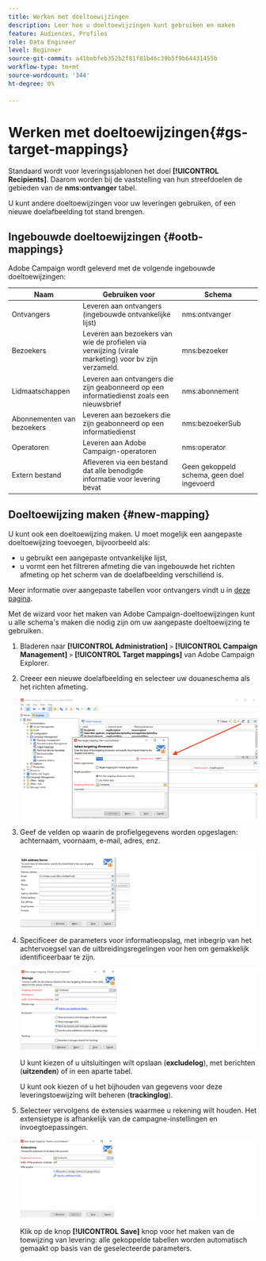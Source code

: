 ```yaml
---
title: Werken met doeltoewijzingen
description: Leer hoe u doeltoewijzingen kunt gebruiken en maken
feature: Audiences, Profiles
role: Data Engineer
level: Beginner
source-git-commit: a41bebfeb352b2f81f81b46c39b5f9b64431455b
workflow-type: tm+mt
source-wordcount: '344'
ht-degree: 0%

---
```


# Werken met doeltoewijzingen{#gs-target-mappings}

Standaard wordt voor leveringssjablonen het doel **[!UICONTROL Recipients]**. Daarom worden bij de vaststelling van hun streefdoelen de gebieden van de **nms:ontvanger** tabel.

U kunt andere doeltoewijzingen voor uw leveringen gebruiken, of een nieuwe doelafbeelding tot stand brengen.

## Ingebouwde doeltoewijzingen {#ootb-mappings}

Adobe Campaign wordt geleverd met de volgende ingebouwde doeltoewijzingen:

| Naam | Gebruiken voor | Schema |
|---|---|---|
| Ontvangers | Leveren aan ontvangers (ingebouwde ontvankelijke lijst) | nms:ontvanger |
| Bezoekers | Leveren aan bezoekers van wie de profielen via verwijzing (virale marketing) voor bv zijn verzameld. | mns:bezoeker |
| Lidmaatschappen | Leveren aan ontvangers die zijn geabonneerd op een informatiedienst zoals een nieuwsbrief | nms:abonnement |
| Abonnementen van bezoekers | Leveren aan bezoekers die zijn geabonneerd op een informatiedienst | nms:bezoekerSub |
| Operatoren | Leveren aan Adobe Campaign-operatoren | nms:operator |
| Extern bestand | Afleveren via een bestand dat alle benodigde informatie voor levering bevat | Geen gekoppeld schema, geen doel ingevoerd |

## Doeltoewijzing maken {#new-mapping}

U kunt ook een doeltoewijzing maken. U moet mogelijk een aangepaste doeltoewijzing toevoegen, bijvoorbeeld als:

* u gebruikt een aangepaste ontvankelijke lijst,
* u vormt een het filtreren afmeting die van ingebouwde het richten afmeting op het scherm van de doelafbeelding verschillend is.

Meer informatie over aangepaste tabellen voor ontvangers vindt u in [deze pagina](../dev/custom-recipient.md).

Met de wizard voor het maken van Adobe Campaign-doeltoewijzingen kunt u alle schema&#39;s maken die nodig zijn om uw aangepaste doeltoewijzing te gebruiken.

1. Bladeren naar **[!UICONTROL Administration]** `>` **[!UICONTROL Campaign Management]** `>` **[!UICONTROL Target mappings]** van Adobe Campaign Explorer.

1. Creeer een nieuwe doelafbeelding en selecteer uw douaneschema als het richten afmeting.

   ![](assets/new-target-mapping.png)


1. Geef de velden op waarin de profielgegevens worden opgeslagen: achternaam, voornaam, e-mail, adres, enz.

   ![](assets/wf_new_mapping_define_join.png)

1. Specificeer de parameters voor informatieopslag, met inbegrip van het achtervoegsel van de uitbreidingsregelingen voor hen om gemakkelijk identificeerbaar te zijn.

   ![](assets/wf_new_mapping_define_names.png)

   U kunt kiezen of u uitsluitingen wilt opslaan (**excludelog**), met berichten (**uitzenden**) of in een aparte tabel.

   U kunt ook kiezen of u het bijhouden van gegevens voor deze leveringstoewijzing wilt beheren (**trackinglog**).

1. Selecteer vervolgens de extensies waarmee u rekening wilt houden. Het extensietype is afhankelijk van de campagne-instellingen en invoegtoepassingen.

   ![](assets/wf_new_mapping_define_extensions.png)

   Klik op de knop **[!UICONTROL Save]** knop voor het maken van de toewijzing van levering: alle gekoppelde tabellen worden automatisch gemaakt op basis van de geselecteerde parameters.

